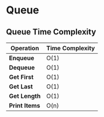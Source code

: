 # Queue

## Queue Time Complexity

| Operation       | Time Complexity|
|-----------------|----------------|
| **Enqueue**     | O(1)           |
| **Dequeue**     | O(1)           |
| **Get First**   | O(1)           |
| **Get Last**    | O(1)           |
| **Get Length**  | O(1)           |
| **Print Items** | O(n)           |